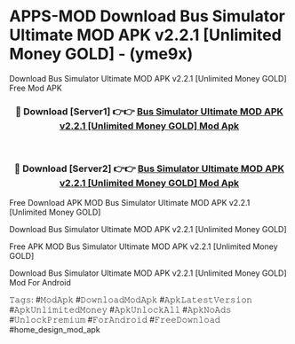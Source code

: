 # APPS-MOD Download Bus Simulator Ultimate MOD APK v2.2.1 [Unlimited Money GOLD] - (yme9x)
Download Bus Simulator Ultimate MOD APK v2.2.1 [Unlimited Money GOLD] Free Mod APK

<div align="center">
<h3>🔴 Download [Server1] 👉👉 <a href="https://apk-comot.site?title=Bus_Simulator_Ultimate_MOD_APK_v2.2.1_[Unlimited_Money_GOLD]">Bus Simulator Ultimate MOD APK v2.2.1 [Unlimited Money GOLD] Mod Apk</a></h3><br>

<h3>🔴 Download [Server2] 👉👉 <a href="https://apk-comot.site?title=Bus_Simulator_Ultimate_MOD_APK_v2.2.1_[Unlimited_Money_GOLD]">Bus Simulator Ultimate MOD APK v2.2.1 [Unlimited Money GOLD] Mod Apk</a></h3>
</div>


Free Download APK MOD Bus Simulator Ultimate MOD APK v2.2.1 [Unlimited Money GOLD]

Download Bus Simulator Ultimate MOD APK v2.2.1 [Unlimited Money GOLD] 

Free APK MOD Bus Simulator Ultimate MOD APK v2.2.1 [Unlimited Money GOLD] 

Download Bus Simulator Ultimate MOD APK v2.2.1 [Unlimited Money GOLD] Mod For Android

𝚃𝚊𝚐𝚜: #𝙼𝚘𝚍𝙰𝚙𝚔 #𝙳𝚘𝚠𝚗𝚕𝚘𝚊𝚍𝙼𝚘𝚍𝙰𝚙𝚔 #𝙰𝚙𝚔𝙻𝚊𝚝𝚎𝚜𝚝𝚅𝚎𝚛𝚜𝚒𝚘𝚗 #𝙰𝚙𝚔𝚄𝚗𝚕𝚒𝚖𝚒𝚝𝚎𝚍𝙼𝚘𝚗𝚎𝚢 #𝙰𝚙𝚔𝚄𝚗𝚕𝚘𝚌𝚔𝙰𝚕𝚕 #𝙰𝚙𝚔𝙽𝚘𝙰𝚍𝚜 #𝚄𝚗𝚕𝚘𝚌𝚔𝙿𝚛𝚎𝚖𝚒𝚞𝚖 #𝙵𝚘𝚛𝙰𝚗𝚍𝚛𝚘𝚒𝚍 #𝙵𝚛𝚎𝚎𝙳𝚘𝚠𝚗𝚕𝚘𝚊𝚍 #home_design_mod_apk